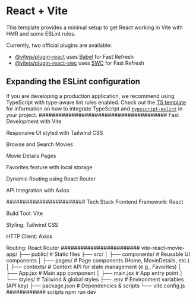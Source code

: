 # React + Vite

This template provides a minimal setup to get React working in Vite with HMR and some ESLint rules.

Currently, two official plugins are available:

- [@vitejs/plugin-react](https://github.com/vitejs/vite-plugin-react/blob/main/packages/plugin-react) uses [Babel](https://babeljs.io/) for Fast Refresh
- [@vitejs/plugin-react-swc](https://github.com/vitejs/vite-plugin-react/blob/main/packages/plugin-react-swc) uses [SWC](https://swc.rs/) for Fast Refresh

## Expanding the ESLint configuration

If you are developing a production application, we recommend using TypeScript with type-aware lint rules enabled. Check out the [TS template](https://github.com/vitejs/vite/tree/main/packages/create-vite/template-react-ts) for information on how to integrate TypeScript and [`typescript-eslint`](https://typescript-eslint.io) in your project.
#######################################
Fast Development with Vite

Responsive UI styled with Tailwind CSS

Browse and Search Movies

Movie Details Pages

Favorites feature with local storage

Dynamic Routing using React Router

API Integration with Axios

######################## Tech Stack Frontend Framework: React

Build Tool: Vite

Styling: Tailwind CSS

HTTP Client: Axios

Routing: React Router ######################## vite-react-movie-app/ ├── public/ # Static files ├── src/ │ ├── components/ # Reusable UI components │ ├── pages/ # Page components (Home, MovieDetails, etc.) │ ├── contexts/ # Context API for state management (e.g., Favorites) │ ├── App.jsx # Main app component │ ├── main.jsx # App entry point │ └── styles/ # Tailwind & global styles ├── .env # Environment variables (API key) ├── package.json # Dependencies & scripts └── vite.config.js ############ scripts npm run dev
